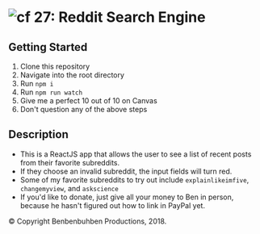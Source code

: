 ![cf](http://i.imgur.com/7v5ASc8.png) 27: Reddit Search Engine
===

## Getting Started
  1. Clone this repository
  2. Navigate into the root directory
  3. Run `npm i`
  4. Run `npm run watch`
  5. Give me a perfect 10 out of 10 on Canvas
  6. Don't question any of the above steps
  
## Description  
* This is a ReactJS app that allows the user to see a list of recent posts from their favorite subreddits.
* If they choose an invalid subreddit, the input fields will turn red.
* Some of my favorite subreddits to try out include `explainlikeimfive`, `changemyview`, and `askscience`
* If you'd like to donate, just give all your money to Ben in person, because he hasn't figured out how to link in PayPal yet.

&copy; Copyright Benbenbuhben Productions, 2018.
